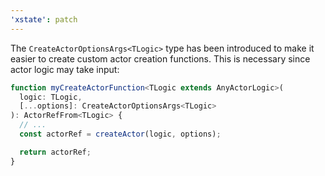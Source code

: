```yaml
---
'xstate': patch
---
```


The `CreateActorOptionsArgs<TLogic>` type has been introduced to make it easier to create custom actor creation functions. This is necessary since actor logic may take input:

```ts
function myCreateActorFunction<TLogic extends AnyActorLogic>(
  logic: TLogic,
  [...options]: CreateActorOptionsArgs<TLogic>
): ActorRefFrom<TLogic> {
  // ...
  const actorRef = createActor(logic, options);

  return actorRef;
}
```
